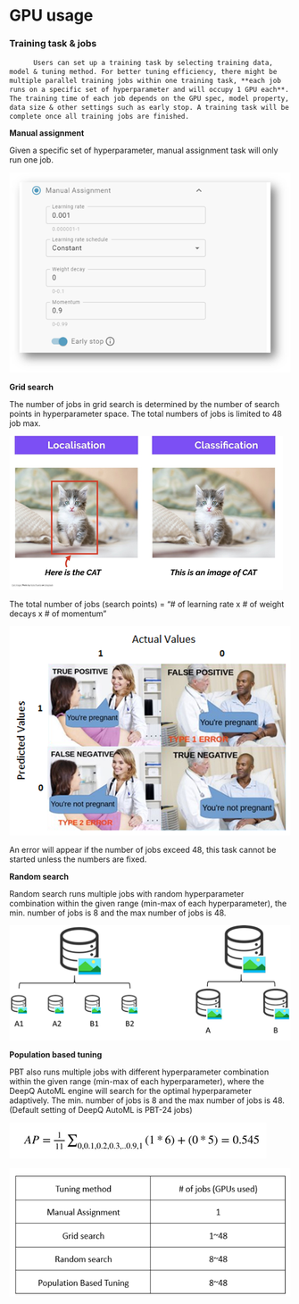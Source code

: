 # GPU usage

### **Training task & jobs**

          Users can set up a training task by selecting training data, model & tuning method. For better tuning efficiency, there might be multiple parallel training jobs within one training task, **each job runs on a specific set of hyperparameter and will occupy 1 GPU each**. The training time of each job depends on the GPU spec, model property, data size & other settings such as early stop. A training task will be complete once all training jobs are finished.

 **Manual assignment**

  Given a specific set of hyperparameter, manual assignment task will only run one job.

![](../.gitbook/assets/image%20%2810%29.png)


 **Grid search**

The number of jobs in grid search is determined by the number of search points in hyperparameter space. The total numbers of jobs is limited to 48 job max.

![](../.gitbook/assets/image%20%28202%29.png)

The total number of jobs \(search points\) = “\# of learning rate x \# of weight decays x \# of momentum”

![](../.gitbook/assets/image%20%28179%29.png)

An error will appear if the number of jobs exceed 48, this task cannot be started unless the numbers are fixed.



**Random search**

Random search runs multiple jobs with random hyperparameter combination within the given range \(min-max of each hyperparameter\), the min. number of jobs is 8 and the max number of jobs is 48.

![](../.gitbook/assets/image%20%28190%29.png)


**Population based tuning**

PBT also runs multiple jobs with different hyperparameter combination within the given range \(min-max of each hyperparameter\), where the DeepQ AutoML engine will search for the optimal hyperparameter adaptively. The min. number of jobs is 8 and the max number of jobs is 48. \(Default setting of DeepQ AutoML is PBT-24 jobs\)

![](../.gitbook/assets/image%20%28166%29.png)

![Tuning methods and jobs/GPUs](../.gitbook/assets/image%20%28152%29.png)

